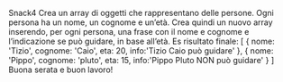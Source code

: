 Snack4
Crea un array di oggetti che rappresentano delle persone.
Ogni persona ha un nome, un cognome e un’età.
Crea quindi un nuovo array inserendo, per ogni persona, una frase con il nome e cognome e l’indicazione se può guidare, in base all’età.
Es risultato finale:
[
{ nome: 'Tizio', cognome: 'Caio', eta: 20, info:'Tizio Caio può guidare' },
{ nome: 'Pippo', cognome: 'pluto', eta: 15, info:'Pippo Pluto NON può guidare' }
]
Buona serata e buon lavoro!
